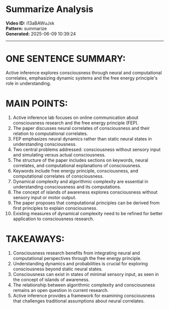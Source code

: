 # Summarize Analysis

**Video ID:** i13aBAWuJxk  
**Pattern:** summarize  
**Generated:** 2025-06-09 10:39:24  

---

# ONE SENTENCE SUMMARY:
Active inference explores consciousness through neural and computational correlates, emphasizing dynamic systems and the free energy principle's role in understanding.

# MAIN POINTS:
1. Active inference lab focuses on online communication about consciousness research and the free energy principle (FEP).
2. The paper discusses neural correlates of consciousness and their relation to computational correlates.
3. FEP emphasizes neural dynamics rather than static neural states in understanding consciousness.
4. Two central problems addressed: consciousness without sensory input and simulating versus actual consciousness.
5. The structure of the paper includes sections on keywords, neural correlates, and computational explanations of consciousness.
6. Keywords include free energy principle, consciousness, and computational correlates of consciousness.
7. Dynamical complexity and algorithmic complexity are essential in understanding consciousness and its computations.
8. The concept of islands of awareness explores consciousness without sensory input or motor output.
9. The paper proposes that computational principles can be derived from first principles to explain consciousness.
10. Existing measures of dynamical complexity need to be refined for better application to consciousness research.

# TAKEAWAYS:
1. Consciousness research benefits from integrating neural and computational perspectives through the free energy principle.
2. Understanding dynamics and probabilities is crucial for exploring consciousness beyond static neural states.
3. Consciousness can exist in states of minimal sensory input, as seen in the concept of islands of awareness.
4. The relationship between algorithmic complexity and consciousness remains an open question in current research.
5. Active inference provides a framework for examining consciousness that challenges traditional assumptions about neural correlates.